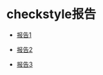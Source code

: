 # checkstyle报告


- [报告1](CheckStyle/1/Report1.xml) 

- [报告2](CheckStyle/2/Report2.xml) 

- [报告3](CheckStyle/3/report3.xml) 
